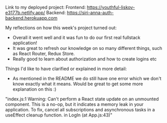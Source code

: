 Link to my deployed project:
Frontend: https://youthful-liskov-e3177b.netlify.app/
Backend: https://siri-anna-auth-backend.herokuapp.com

My reflections on how this week's project turned out:

- Overall it went well and it was fun to do our first real fullstack application!
- It was great to refresh our knowledge on so many different things, such as React Router, Redux Store.
- Really good to learn about authorization and how to create logins etc

Things I'd like to have clarified or explained in more detail:

- As mentioned in the README we do still have one error which we don't know exactly what it means. Would be great to get some more explanation on this :)

"index.js:1 Warning: Can't perform a React state update on an unmounted component. This is a no-op, but it indicates a memory leak in your application. To fix, cancel all subscriptions and asynchronous tasks in a useEffect cleanup function.
in LogIn (at App.js:43)"
